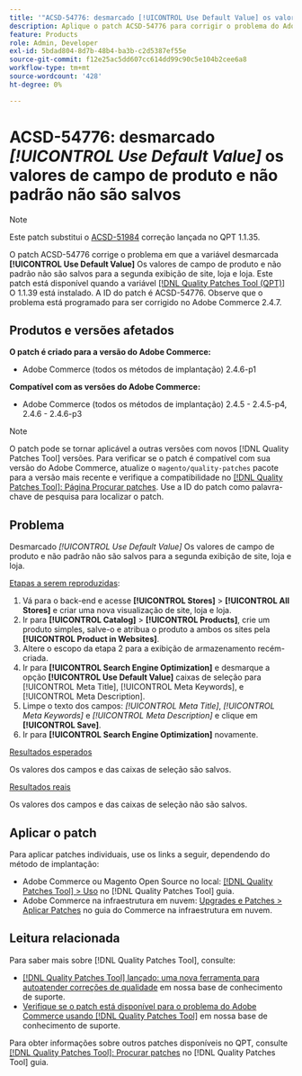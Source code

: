 ```yaml
---
title: '"ACSD-54776: desmarcado [!UICONTROL Use Default Value] os valores de campo de produto e não padrão não são salvos para a segunda exibição de site, loja e loja'''
description: Aplique o patch ACSD-54776 para corrigir o problema do Adobe Commerce em que a opção [!UICONTROL Use Default Value] Os valores de campo de produto e não padrão não são salvos para a segunda exibição de site, loja e loja.
feature: Products
role: Admin, Developer
exl-id: 5bdad804-8d7b-48b4-ba3b-c2d5387ef55e
source-git-commit: f12e25ac5dd607cc614dd99c90c5e104b2cee6a8
workflow-type: tm+mt
source-wordcount: '428'
ht-degree: 0%

---
```


# ACSD-54776: desmarcado *[!UICONTROL Use Default Value]* os valores de campo de produto e não padrão não são salvos

>[!NOTE]
>
>Este patch substitui o [ACSD-51984](/help/support-tools/patches-available-in-qpt-tool/v1-1-35/acsd-51984-unchecked-used-default-value-and-non-default-product-field-values-are-not-saved.md) correção lançada no QPT 1.1.35.

O patch ACSD-54776 corrige o problema em que a variável desmarcada **[!UICONTROL Use Default Value]** Os valores de campo de produto e não padrão não são salvos para a segunda exibição de site, loja e loja. Este patch está disponível quando a variável [[!DNL Quality Patches Tool (QPT)]](/help/announcements/adobe-commerce-announcements/magento-quality-patches-released-new-tool-to-self-serve-quality-patches.md) O 1.1.39 está instalado. A ID do patch é ACSD-54776. Observe que o problema está programado para ser corrigido no Adobe Commerce 2.4.7.

## Produtos e versões afetados

**O patch é criado para a versão do Adobe Commerce:**

* Adobe Commerce (todos os métodos de implantação) 2.4.6-p1

**Compatível com as versões do Adobe Commerce:**

* Adobe Commerce (todos os métodos de implantação) 2.4.5 - 2.4.5-p4, 2.4.6 - 2.4.6-p3

>[!NOTE]
>
>O patch pode se tornar aplicável a outras versões com novos [!DNL Quality Patches Tool] versões. Para verificar se o patch é compatível com sua versão do Adobe Commerce, atualize o `magento/quality-patches` pacote para a versão mais recente e verifique a compatibilidade no [[!DNL Quality Patches Tool]: Página Procurar patches](https://experienceleague.adobe.com/tools/commerce-quality-patches/index.html). Use a ID do patch como palavra-chave de pesquisa para localizar o patch.

## Problema

Desmarcado *[!UICONTROL Use Default Value]* Os valores de campo de produto e não padrão não são salvos para a segunda exibição de site, loja e loja.

<u>Etapas a serem reproduzidas</u>:

1. Vá para o back-end e acesse **[!UICONTROL Stores]** > **[!UICONTROL All Stores]** e criar uma nova visualização de site, loja e loja.
1. Ir para **[!UICONTROL Catalog]** > **[!UICONTROL Products]**, crie um produto simples, salve-o e atribua o produto a ambos os sites pela **[!UICONTROL Product in Websites]**.
1. Altere o escopo da etapa 2 para a exibição de armazenamento recém-criada.
1. Ir para **[!UICONTROL Search Engine Optimization]** e desmarque a opção **[!UICONTROL Use Default Value]** caixas de seleção para [!UICONTROL Meta Title], [!UICONTROL Meta Keywords], e [!UICONTROL Meta Description].
1. Limpe o texto dos campos: *[!UICONTROL Meta Title]*, *[!UICONTROL Meta Keywords]* e *[!UICONTROL Meta Description]* e clique em **[!UICONTROL Save]**.
1. Ir para **[!UICONTROL Search Engine Optimization]** novamente.

<u>Resultados esperados</u>

Os valores dos campos e das caixas de seleção são salvos.

<u>Resultados reais</u>

Os valores dos campos e das caixas de seleção não são salvos.

## Aplicar o patch

Para aplicar patches individuais, use os links a seguir, dependendo do método de implantação:

* Adobe Commerce ou Magento Open Source no local: [[!DNL Quality Patches Tool] > Uso](<https://experienceleague.adobe.com/docs/commerce-operations/tools/quality-patches-tool/usage.html>) no [!DNL Quality Patches Tool] guia.
* Adobe Commerce na infraestrutura em nuvem: [Upgrades e Patches > Aplicar Patches](https://experienceleague.adobe.com/docs/commerce-cloud-service/user-guide/develop/upgrade/apply-patches.html) no guia do Commerce na infraestrutura em nuvem.

## Leitura relacionada

Para saber mais sobre [!DNL Quality Patches Tool], consulte:

* [[!DNL Quality Patches Tool] lançado: uma nova ferramenta para autoatender correções de qualidade](/help/announcements/adobe-commerce-announcements/magento-quality-patches-released-new-tool-to-self-serve-quality-patches.md) em nossa base de conhecimento de suporte.
* [Verifique se o patch está disponível para o problema do Adobe Commerce usando [!DNL Quality Patches Tool]](/help/support-tools/patches-available-in-qpt-tool/check-patch-for-magento-issue-with-magento-quality-patches.md) em nossa base de conhecimento de suporte.

Para obter informações sobre outros patches disponíveis no QPT, consulte [[!DNL Quality Patches Tool]: Procurar patches](<https://experienceleague.adobe.com/tools/commerce-quality-patches/index.html>) no [!DNL Quality Patches Tool] guia.
